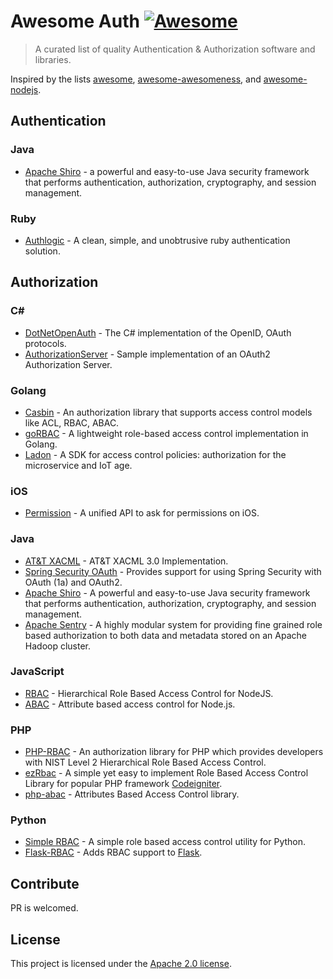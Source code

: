 # Awesome Auth [![Awesome](https://cdn.rawgit.com/sindresorhus/awesome/d7305f38d29fed78fa85652e3a63e154dd8e8829/media/badge.svg)](https://github.com/sindresorhus/awesome)

> A curated list of quality Authentication & Authorization software and libraries.

Inspired by the lists [awesome](https://github.com/sindresorhus/awesome), [awesome-awesomeness](https://github.com/bayandin/awesome-awesomeness), and [awesome-nodejs](https://github.com/sindresorhus/awesome-nodejs).


## Authentication

### Java

- [Apache Shiro](https://github.com/apache/shiro) - a powerful and easy-to-use Java security framework that performs authentication, authorization, cryptography, and session management.

### Ruby

- [Authlogic](https://github.com/binarylogic/authlogic) - A clean, simple, and unobtrusive ruby authentication solution.

## Authorization

### C#

- [DotNetOpenAuth](https://github.com/DotNetOpenAuth/DotNetOpenAuth) - The C# implementation of the OpenID, OAuth protocols.
- [AuthorizationServer](https://github.com/IdentityModel/AuthorizationServer) - Sample implementation of an OAuth2 Authorization Server.

### Golang

- [Casbin](https://github.com/casbin/casbin) - An authorization library that supports access control models like ACL, RBAC, ABAC.
- [goRBAC](https://github.com/mikespook/gorbac) - A lightweight role-based access control implementation in Golang.
- [Ladon](https://github.com/ory/ladon) - A SDK for access control policies: authorization for the microservice and IoT age.

### iOS

- [Permission](https://github.com/delba/Permission) - A unified API to ask for permissions on iOS.

### Java

- [AT&T XACML](https://github.com/att/XACML) - AT&T XACML 3.0 Implementation.
- [Spring Security OAuth](https://github.com/spring-projects/spring-security-oauth) - Provides support for using Spring Security with OAuth (1a) and OAuth2.
- [Apache Shiro](https://github.com/apache/shiro) - A powerful and easy-to-use Java security framework that performs authentication, authorization, cryptography, and session management.
- [Apache Sentry](https://github.com/apache/sentry) - A highly modular system for providing fine grained role based authorization to both data and metadata stored on an Apache Hadoop cluster.

### JavaScript

- [RBAC](https://github.com/CherryProjects/rbac) - Hierarchical Role Based Access Control for NodeJS.
- [ABAC](https://github.com/vovantics/abac) - Attribute based access control for Node.js.

### PHP

- [PHP-RBAC](https://github.com/OWASP/rbac) - An authorization library for PHP which provides developers with NIST Level 2 Hierarchical Role Based Access Control.
- [ezRbac](https://github.com/xiidea/ezRbac) - A simple yet easy to implement Role Based Access Control Library for popular PHP framework [Codeigniter](https://github.com/bcit-ci/CodeIgniter).
- [php-abac](https://github.com/Kilix/php-abac) - Attributes Based Access Control library.

### Python

- [Simple RBAC](https://github.com/tonyseek/simple-rbac) - A simple role based access control utility for Python.
- [Flask-RBAC](https://github.com/shonenada/flask-rbac) - Adds RBAC support to [Flask](https://github.com/pallets/flask).

## Contribute

PR is welcomed.

## License

This project is licensed under the [Apache 2.0 license](https://github.com/casbin/awesome-auth/blob/master/LICENSE).
